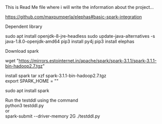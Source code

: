 This is Read Me file where i will write the information about the project...

https://github.com/maxpumperla/elephas#basic-spark-integration 

Dependent library

sudo apt install openjdk-8-jre-headless 
sudo update-java-alternatives -s java-1.8.0-openjdk-amd64 
pip3 install py4j 
pip3 install elephas  

Download spark 

wget "https://mirrors.estointernet.in/apache/spark/spark-3.1.1/spark-3.1.1-bin-hadoop2.7.tgz"

install spark 
tar xzf spark-3.1.1-bin-hadoop2.7.tgz  
export SPARK_HOME = "<path-to-the-root-of-your-spark-installation>"  

sudo apt install spark  


Run the testddl using the command  
python3 testddl.py  
or  
spark-submit --driver-memory 2G ./testddl.py   

